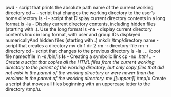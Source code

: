pwd - script that prints the absolute path name of the current working directory
cd ~ - script that changes the working directory to the user’s home directory
ls -l - script that Display current directory contents in a long format
ls -la - Display current directory contents, including hidden files (starting with .). Use the long format
ls -na - display current directory contents linux in long format, with user and group IDs displayed numericallyAnd hidden files (starting with .)
mkdir /tmp/directory name - script that creates a directory
mv dir 1 dir 2
rm -r directory-file
rm -r directory
cd - script that changes to the previous directory
ls -la . .. /boot
file nameoffile
ln -s /bin/ls __ls__ - Creating a symbolic link
cp -nu *.html .. -Create a script that copies all the HTML files from the current working directory to the parent of the working directory, but only copy files that did not exist in the parent of the working directory or were newer than the versions in the parent of the working directory.
mv [[:upper:]]* /tmp/u Create a script that moves all files beginning with an uppercase letter to the directory /tmp/u.
